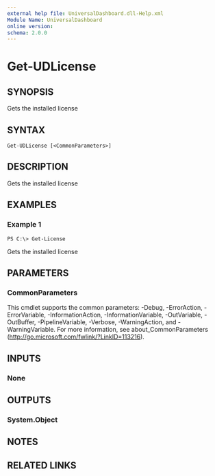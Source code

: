 ```yaml
---
external help file: UniversalDashboard.dll-Help.xml
Module Name: UniversalDashboard
online version:
schema: 2.0.0
---
```


# Get-UDLicense

## SYNOPSIS
Gets the installed license

## SYNTAX

```
Get-UDLicense [<CommonParameters>]
```

## DESCRIPTION
Gets the installed license

## EXAMPLES

### Example 1
```
PS C:\> Get-License
```

Gets the installed license

## PARAMETERS

### CommonParameters
This cmdlet supports the common parameters: -Debug, -ErrorAction, -ErrorVariable, -InformationAction, -InformationVariable, -OutVariable, -OutBuffer, -PipelineVariable, -Verbose, -WarningAction, and -WarningVariable. For more information, see about_CommonParameters (http://go.microsoft.com/fwlink/?LinkID=113216).

## INPUTS

### None

## OUTPUTS

### System.Object

## NOTES

## RELATED LINKS
